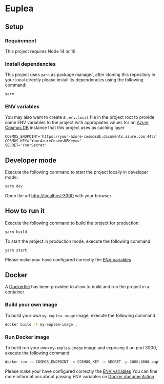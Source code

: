 # Euplea

## Setup

### Requirement

This project requires Node 14 or 16

### Install dependencies

This project uses `yarn` as package manager, after cloning this repository in your local directly please install its dependencies using the following command:

```bash
yarn
```

### ENV variables

You may also want to create a  `.env.local` file in the project root to provide some ENV variables to the project with appropiates values for an [Azure Cosmos DB](https://azure.microsoft.com/services/cosmos-db/) instance that this project uses as caching layer

```text
COSMOS_ENDPOINT='https://your-azure-cosmosdb.documents.azure.com:443/'
COSMOS_KEY='YourAzureCosmosDBKey=='
SECRET='YourSecret'
```

## Developer mode

Execute the following command to start the project locally in developer mode:

```bash
yarn dev
```

Open the url <http://localhost:3000> with your browser

## How to run it

Execute the following command to build the project for production:

```bash
yarn build
```

To start the project in production mode, execute the following command

```bash
yarn start
```

Please make your have configured correctly the [ENV variables](#env-variables)

## Docker

A [Dockerfile](./Dockerfile) has been provided to allow to build and run the project in a container

### Build your own image

To build your own `my-euplea-image` image, execute the following command

```bash
docker build -t my-euplea-image .
```

### Run Docker image

To build run your own `my-euplea-image` image and exposing it on port 3000, execute the following command

```bash
docker run -e COSMOS_ENDPOINT -e COSMOS_KEY -e SECRET -p 3000:3000 euplea-alpine
```

Please make your have configured correctly the [ENV variables](#env-variables)
You can fine more informations about passing ENV variables on [Docker documentation](https://docs.docker.com/engine/reference/commandline/run/#set-environment-variables--e---env---env-file)
